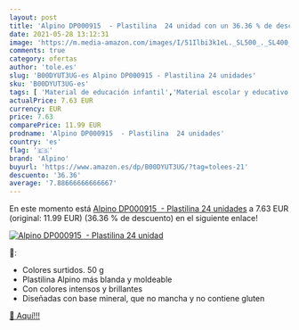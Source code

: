 ```yaml
---
layout: post
title: 'Alpino DP000915  - Plastilina  24 unidad con un 36.36 % de descuento'
date: 2021-05-28 13:12:31
image: 'https://m.media-amazon.com/images/I/51Ilbi3k1eL._SL500_._SL400_.jpg'
comments: true
category: ofertas
author: 'tole.es'
slug: 'B00DYUT3UG-es Alpino DP000915 - Plastilina 24 unidades'
sku: 'B00DYUT3UG-es'
tags: [ 'Material de educación infantil','Material escolar y educativo','Oficina y papelería','alpino','plastilina', ]
actualPrice: 7.63 EUR
currency: EUR
price: 7.63
comparePrice: 11.99 EUR
prodname: 'Alpino DP000915  - Plastilina  24 unidades'
country: 'es'
flag: '🇪🇸'
brand: 'Alpino'
buyurl: 'https://www.amazon.es/dp/B00DYUT3UG/?tag=tolees-21'
descuento: '36.36'
average: '7.88666666666667'
---
```


En este momento está [Alpino DP000915  - Plastilina  24 unidades](https://www.amazon.es/dp/B00DYUT3UG/?tag=tolees-21) a 7.63 EUR (original: 11.99 EUR) (36.36 %  de descuento) en el siguiente enlace!

[![Alpino DP000915  - Plastilina  24 unidad](https://m.media-amazon.com/images/I/51Ilbi3k1eL._SL500_._SL400_.jpg)](https://www.amazon.es/dp/B00DYUT3UG/?tag=tolees-21)

🔎:

- Colores surtidos. 50 g
- Plastilina Alpino más blanda y moldeable
- Con colores intensos y brillantes
- Diseñadas con base mineral, que no mancha y no contiene gluten

[🛒 Aquí!!!](https://www.amazon.es/dp/B00DYUT3UG/?tag=tolees-21)

